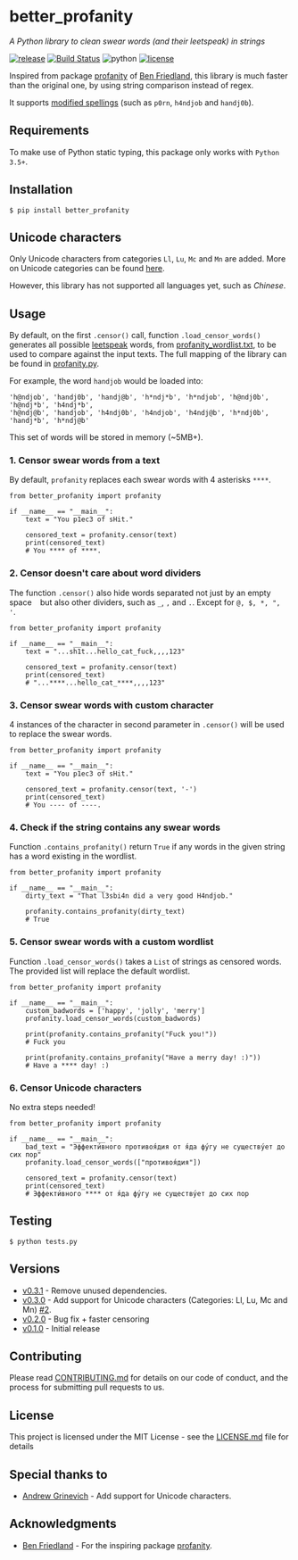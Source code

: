 # better_profanity
*A Python library to clean swear words (and their leetspeak) in strings*

[![release](https://img.shields.io/badge/dynamic/json.svg?label=release&url=https%3A%2F%2Fpypi.org%2Fpypi%2Fbetter-profanity%2Fjson&query=%24.info.version&colorB=blue)](https://github.com/snguyenthanh/better_profanity/releases/latest)
[![Build Status](https://travis-ci.com/snguyenthanh/better_profanity.svg?branch=master)](https://travis-ci.com/snguyenthanh/better_profanity)
![python](https://img.shields.io/badge/python-3.5%2B-blue.svg)
[![license](https://img.shields.io/github/license/mashape/apistatus.svg?style=popout)](https://github.com/snguyenthanh/better_profanity/blob/master/LICENSE)


Inspired from package [profanity](https://github.com/ben174/profanity) of [Ben Friedland](https://github.com/ben174), this library is much faster than the original one, by using string comparison instead of regex.

It supports [modified spellings](https://en.wikipedia.org/wiki/Leet) (such as `p0rn`, `h4ndjob` and `handj0b`).

## Requirements
To make use of Python static typing, this package only works with `Python 3.5+`.

## Installation
```
$ pip install better_profanity
```

## Unicode characters

Only Unicode characters from categories `Ll`, `Lu`, `Mc` and `Mn` are added. More on Unicode categories can be found [here][unicode category link].

[unicode category link]: https://en.wikipedia.org/wiki/Template:General_Category_(Unicode)

However, this library has not supported all languages yet, such as *Chinese*.

## Usage
By default, on the first `.censor()` call, function `.load_censor_words()` generates all possible [leetspeak](https://en.wikipedia.org/wiki/Leet) words, from [profanity_wordlist.txt](./better_profanity/profanity_wordlist.txt), to be used to compare against the input texts.  The full mapping of the library can be found in [profanity.py](./better_profanity/profanity.py#L9-L18).

For example, the word `handjob` would be loaded into:
```
'h@ndjob', 'handj0b', 'handj@b', 'h*ndj*b', 'h*ndjob', 'h@ndj0b', 'h@ndj*b', 'h4ndj*b',
'h@ndj@b', 'handjob', 'h4ndj0b', 'h4ndjob', 'h4ndj@b', 'h*ndj0b', 'handj*b', 'h*ndj@b'
```

This set of words will be stored in memory (~5MB+).

### 1. Censor swear words from a text
By default, `profanity` replaces each swear words with 4 asterisks `****`.

```
from better_profanity import profanity

if __name__ == "__main__":
    text = "You p1ec3 of sHit."

    censored_text = profanity.censor(text)
    print(censored_text)
    # You **** of ****.
```

### 2. Censor doesn't care about word dividers
The function `.censor()` also hide words separated not just by an empty space ` ` but also other dividers, such as `_`, `,` and `.`. Except for `@, $, *, ", '`.

```
from better_profanity import profanity

if __name__ == "__main__":
    text = "...sh1t...hello_cat_fuck,,,,123"

    censored_text = profanity.censor(text)
    print(censored_text)
    # "...****...hello_cat_****,,,,123"
```

### 3. Censor swear words with custom character
4 instances of the character in second parameter in `.censor()` will be used to replace the swear words.

```
from better_profanity import profanity

if __name__ == "__main__":
    text = "You p1ec3 of sHit."

    censored_text = profanity.censor(text, '-')
    print(censored_text)
    # You ---- of ----.
```

### 4. Check if the string contains any swear words
Function `.contains_profanity()` return `True` if any words in the given string has a word existing in the wordlist.

```
from better_profanity import profanity

if __name__ == "__main__":
    dirty_text = "That l3sbi4n did a very good H4ndjob."

    profanity.contains_profanity(dirty_text)
    # True
```

### 5. Censor swear words with a custom wordlist
Function `.load_censor_words()` takes a `List` of strings as censored words.
The provided list will replace the default wordlist.

```
from better_profanity import profanity

if __name__ == "__main__":
    custom_badwords = ['happy', 'jolly', 'merry']
    profanity.load_censor_words(custom_badwords)

    print(profanity.contains_profanity("Fuck you!"))
    # Fuck you

    print(profanity.contains_profanity("Have a merry day! :)"))
    # Have a **** day! :)
```

### 6. Censor Unicode characters
No extra steps needed!

```
from better_profanity import profanity

if __name__ == "__main__":
    bad_text = "Эффекти́вного противоя́дия от я́да фу́гу не существу́ет до сих пор"
    profanity.load_censor_words(["противоя́дия"])

    censored_text = profanity.censor(text)
    print(censored_text)
    # Эффекти́вного **** от я́да фу́гу не существу́ет до сих пор
```

## Testing
```
$ python tests.py
```

## Versions
- [v0.3.1](https://github.com/snguyenthanh/better_profanity/releases/tag/0.3.1) - Remove unused dependencies.
- [v0.3.0](https://github.com/snguyenthanh/better_profanity/releases/tag/0.3.0) - Add support for Unicode characters (Categories: Ll, Lu, Mc and Mn) [#2](https://github.com/snguyenthanh/better_profanity/pull/2).
- [v0.2.0](https://github.com/snguyenthanh/better_profanity/releases/tag/0.2) - Bug fix + faster censoring
- [v0.1.0](https://github.com/snguyenthanh/better_profanity/releases/tag/v0.1) - Initial release

## Contributing
Please read [CONTRIBUTING.md](./CONTRIBUTING.md) for details on our code of conduct, and the process for submitting pull requests to us.

## License
This project is licensed under the MIT License - see the [LICENSE.md](LICENSE.md) file for details

## Special thanks to
- [Andrew Grinevich](https://github.com/Derfirm) - Add support for Unicode characters.

## Acknowledgments
- [Ben Friedland](https://github.com/ben174) - For the inspiring package [profanity](https://github.com/ben174/profanity).
